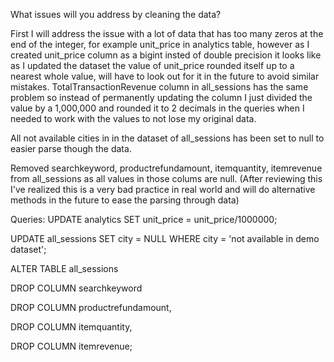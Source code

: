 What issues will you address by cleaning the data?

 First I will address the issue with a lot of data that has too many zeros at the end of the integer, for example unit_price in analytics table, however as I created unit_price column as a bigint insted of double precision it looks like as I updated the dataset the value of unit_price rounded itself up to a nearest whole value, will have to look out for it in the future to avoid similar mistakes. TotalTransactionRevenue column in all_sessions has the same problem so instead of permanently updating the column I just divided the value by a 1,000,000 and rounded it to 2 decimals in the queries when I needed to work with the values to not lose my original data.
  
  All not available cities in in the dataset of all_sessions has been set to null to easier parse though the data.
  
  Removed searchkeyword, productrefundamount, itemquantity, itemrevenue from all_sessions as all values in those colums are null. (After reviewing this I've realized this is a very bad practice in real world and will do alternative methods in the future to ease the parsing through data)



Queries:
UPDATE analytics SET unit_price = unit_price/1000000;


UPDATE  all_sessions SET city = NULL WHERE city = 'not available in demo dataset';


ALTER TABLE all_sessions

DROP COLUMN searchkeyword

DROP COLUMN productrefundamount,

DROP COLUMN itemquantity,

DROP COLUMN itemrevenue;


